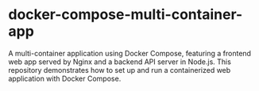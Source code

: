 # docker-compose-multi-container-app
A multi-container application using Docker Compose, featuring a frontend web app served by Nginx and a backend API server in Node.js. This repository demonstrates how to set up and run a containerized web application with Docker Compose.
